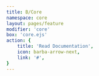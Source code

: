```yaml
---
title: B/Core
namespace: core
layout: pages/feature
modifier: 'core'
box: 'core.ejs'
action: {
    title: 'Read Documentation',
    icon: barba-arrow-next,
    link: '#',
}
---
```

